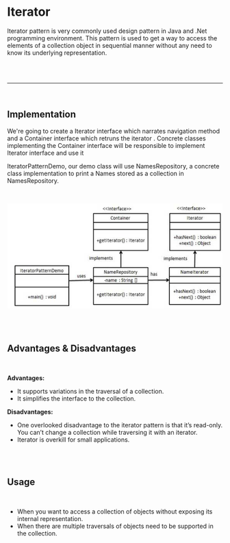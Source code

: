 # Iterator

Iterator pattern is very commonly used design pattern in Java and .Net programming environment. This pattern is used to get a way to access the elements of a collection object in sequential manner without any need to know its underlying representation.

<br>
<br>

---

<br>

## Implementation

We're going to create a Iterator interface which narrates navigation method and a Container interface which retruns the iterator . Concrete classes implementing the Container interface will be responsible to implement Iterator interface and use it

IteratorPatternDemo, our demo class will use NamesRepository, a concrete class implementation to print a Names stored as a collection in NamesRepository.

<br>

<center>

![Iterator UML Diagram](images/iterator-uml.jpeg)

</center>

<br>
<br>

## Advantages & Disadvantages

<br>

**Advantages:**

* It supports variations in the traversal of a collection.
* It simplifies the interface to the collection.

**Disadvantages:**

* One overlooked disadvantage to the iterator pattern is that it’s read-only. You can’t change a collection while traversing it with an iterator.
* Iterator is overkill for small applications.

<br>
<br>

## Usage

<br>

* When you want to access a collection of objects without exposing its internal representation.
* When there are multiple traversals of objects need to be supported in the collection.